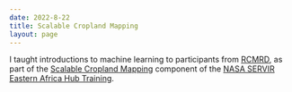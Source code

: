 ```yaml
---
date: 2022-8-22
title: Scalable Cropland Mapping
layout: page
---
```

I taught introductions to machine learning to participants from [RCMRD](https://rcmrd.org/), as part of the [Scalable Cropland Mapping](https://nasaharvest.github.io/rcmrd2022.html) component of the [NASA SERVIR Eastern Africa Hub Training](https://geog.umd.edu/feature/geog-faculty-host-nasa-servir-eastern-africa-hub-training).
